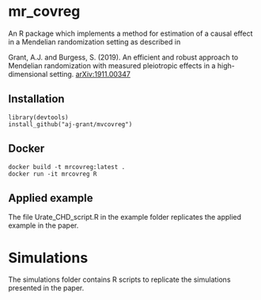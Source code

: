 # mr_covreg
An R package which implements a method for estimation of a causal effect in a Mendelian randomization setting as described in

Grant, A.J. and Burgess, S. (2019). An efficient and robust approach to Mendelian randomization with measured pleiotropic effects in a high-dimensional setting. [arXiv:1911.00347](https://arxiv.org/abs/1911.00347)

## Installation
```
library(devtools)
install_github("aj-grant/mvcovreg")
```

## Docker
```
docker build -t mrcovreg:latest .
docker run -it mrcovreg R
```

## Applied example
The file Urate_CHD_script.R in the example folder replicates the applied example in the paper.

# Simulations
The simulations folder contains R scripts to replicate the simulations presented in the paper.
